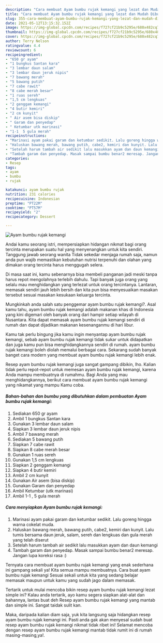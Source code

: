 ```yaml
---
description: "Cara membuat Ayam bumbu rujak kemangi yang lezat dan Mudah Dibuat"
title: "Cara membuat Ayam bumbu rujak kemangi yang lezat dan Mudah Dibuat"
slug: 355-cara-membuat-ayam-bumbu-rujak-kemangi-yang-lezat-dan-mudah-dibuat
date: 2021-05-12T13:15:32.152Z
image: https://img-global.cpcdn.com/recipes/f727cf21b9c5295e/680x482cq70/ayam-bumbu-rujak-kemangi-foto-resep-utama.jpg
thumbnail: https://img-global.cpcdn.com/recipes/f727cf21b9c5295e/680x482cq70/ayam-bumbu-rujak-kemangi-foto-resep-utama.jpg
cover: https://img-global.cpcdn.com/recipes/f727cf21b9c5295e/680x482cq70/ayam-bumbu-rujak-kemangi-foto-resep-utama.jpg
author: Terry Nelson
ratingvalue: 4.4
reviewcount: 6
recipeingredient:
- "650 gr ayam"
- "1 bungkus Santan kara"
- "3 lembar daun salam"
- "3 lembar daun jeruk nipis"
- "7 bawang merah"
- "5 bawang putih"
- "7 cabe rawit"
- "8 cabe merah besar"
- "1 ruas sereh"
- "1,5 cm lengkuas"
- "2 genggam kemangi"
- "4 butir kemiri"
- "2 cm kunyit"
- " Air asem bisa diskip"
- " Garam dan penyedap"
- " Ketumbar utk marinasi"
- "1-1  5 gula merah"
recipeinstructions:
- "Marinasi ayam pakai garam dan ketumbar sedikit. Lalu goreng hingga warna cokelat muda."
- "Haluskan bawang merah, bawang putih, cabe2, kemiri dan kunyit. Lalu tumis bersama daun jeruk, salam, sereh dan lengkuas dan gula merah yang telah diserut"
- "Setelah harum tambah air sedikit lalu masukkan ayam dan daun kemangi"
- "Tambah garam dan penyedap. Masak sampai bumbu benar2 meresap. Jangan lupa koreksi rasa :)"
categories:
- Resep
tags:
- ayam
- bumbu
- rujak

katakunci: ayam bumbu rujak 
nutrition: 231 calories
recipecuisine: Indonesian
preptime: "PT22M"
cooktime: "PT57M"
recipeyield: "2"
recipecategory: Dessert

---
```



![Ayam bumbu rujak kemangi](https://img-global.cpcdn.com/recipes/f727cf21b9c5295e/680x482cq70/ayam-bumbu-rujak-kemangi-foto-resep-utama.jpg)

Andai kamu seorang istri, mempersiapkan hidangan nikmat bagi orang tercinta merupakan suatu hal yang menyenangkan untuk kita sendiri. Tanggung jawab seorang  wanita Tidak sekedar menjaga rumah saja, namun anda pun wajib memastikan kebutuhan nutrisi terpenuhi dan olahan yang dimakan orang tercinta harus menggugah selera.

Di masa  saat ini, kamu sebenarnya bisa membeli panganan jadi meski tanpa harus repot mengolahnya terlebih dahulu. Tapi banyak juga orang yang selalu mau menghidangkan yang terlezat untuk orang tercintanya. Lantaran, memasak sendiri jauh lebih bersih dan kita pun bisa menyesuaikan masakan tersebut sesuai masakan kesukaan keluarga tercinta. 



Mungkinkah anda salah satu penggemar ayam bumbu rujak kemangi?. Asal kamu tahu, ayam bumbu rujak kemangi adalah makanan khas di Indonesia yang kini digemari oleh banyak orang dari hampir setiap wilayah di Nusantara. Kita dapat memasak ayam bumbu rujak kemangi sendiri di rumah dan dapat dijadikan makanan kesenanganmu di hari libur.

Kamu tak perlu bingung jika kamu ingin menyantap ayam bumbu rujak kemangi, sebab ayam bumbu rujak kemangi tidak sukar untuk didapatkan dan juga kamu pun bisa menghidangkannya sendiri di rumah. ayam bumbu rujak kemangi boleh diolah memalui berbagai cara. Sekarang sudah banyak banget cara modern yang membuat ayam bumbu rujak kemangi lebih enak.

Resep ayam bumbu rujak kemangi juga sangat gampang dibikin, lho. Kalian tidak perlu repot-repot untuk memesan ayam bumbu rujak kemangi, karena Anda mampu membuatnya di rumahmu. Bagi Anda yang mau menghidangkannya, berikut cara membuat ayam bumbu rujak kemangi yang nikamat yang mampu Kamu coba.

<!--inarticleads1-->

##### Bahan-bahan dan bumbu yang dibutuhkan dalam pembuatan Ayam bumbu rujak kemangi:

1. Sediakan 650 gr ayam
1. Ambil 1 bungkus Santan kara
1. Gunakan 3 lembar daun salam
1. Siapkan 3 lembar daun jeruk nipis
1. Ambil 7 bawang merah
1. Sediakan 5 bawang putih
1. Siapkan 7 cabe rawit
1. Siapkan 8 cabe merah besar
1. Gunakan 1 ruas sereh
1. Gunakan 1,5 cm lengkuas
1. Siapkan 2 genggam kemangi
1. Siapkan 4 butir kemiri
1. Ambil 2 cm kunyit
1. Gunakan  Air asem (bisa diskip)
1. Gunakan  Garam dan penyedap
1. Ambil  Ketumbar (utk marinasi)
1. Ambil 1-1 , 5 gula merah




<!--inarticleads2-->

##### Cara menyiapkan Ayam bumbu rujak kemangi:

1. Marinasi ayam pakai garam dan ketumbar sedikit. Lalu goreng hingga warna cokelat muda.
1. Haluskan bawang merah, bawang putih, cabe2, kemiri dan kunyit. Lalu tumis bersama daun jeruk, salam, sereh dan lengkuas dan gula merah yang telah diserut
1. Setelah harum tambah air sedikit lalu masukkan ayam dan daun kemangi
1. Tambah garam dan penyedap. Masak sampai bumbu benar2 meresap. Jangan lupa koreksi rasa :)




Ternyata cara membuat ayam bumbu rujak kemangi yang enak sederhana ini gampang sekali ya! Kita semua mampu membuatnya. Cara buat ayam bumbu rujak kemangi Sesuai sekali untuk kita yang sedang belajar memasak maupun untuk kamu yang sudah jago dalam memasak.

Tertarik untuk mulai mencoba bikin resep ayam bumbu rujak kemangi lezat simple ini? Kalau anda tertarik, ayo kamu segera siapkan alat-alat dan bahannya, lantas buat deh Resep ayam bumbu rujak kemangi yang mantab dan simple ini. Sangat taidak sulit kan. 

Maka, daripada kalian diam saja, yuk kita langsung saja hidangkan resep ayam bumbu rujak kemangi ini. Pasti anda gak akan menyesal sudah buat resep ayam bumbu rujak kemangi nikmat tidak ribet ini! Selamat mencoba dengan resep ayam bumbu rujak kemangi mantab tidak rumit ini di rumah masing-masing,ya!.

